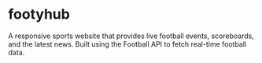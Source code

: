 # footyhub
A responsive sports website that provides live football events, scoreboards, and the latest news. Built using the Football API to fetch real-time football data.
